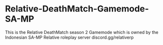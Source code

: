 # Relative-DeathMatch-Gamemode-SA-MP
This is the Relative DeathMatch season 2 Gamemode which is owned by the Indonesian SA-MP Relative roleplay server discord.gg/relativerp
